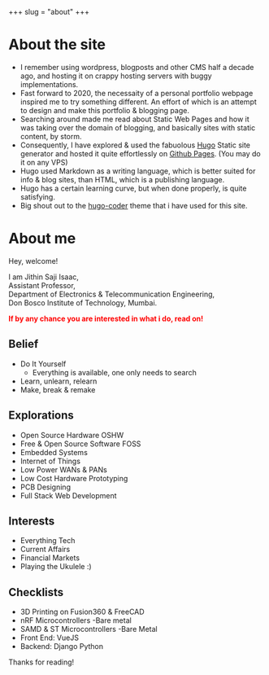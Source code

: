 +++ 
slug = "about"
+++

# About the site
- I remember using wordpress, blogposts and other CMS half a decade ago, and hosting it on crappy hosting servers with buggy implementations.   
- Fast forward to 2020, the necessaity of a personal portfolio webpage inspired me to try something different. An effort of which is an attempt to design and make this portfolio & blogging page.  
- Searching around made me read about Static Web Pages and how it was taking over the domain of blogging, and basically sites with static content, by storm.  
- Consequently, I have explored & used the fabuolous [Hugo](https://gohugo.io/) Static site generator and hosted it quite effortlessly on [Github Pages](https://pages.github.com/). (You may do it on any VPS)
- Hugo used Markdown as a writing language, which is better suited for info & blog sites, than HTML, which is a publishing language.
- Hugo has a certain learning curve, but when done properly, is quite satisfying.
- Big shout out to the [hugo-coder](https://github.com/luizdepra/hugo-coder/) theme that i have used for this site.

# About me 
Hey, welcome!

I am Jithin Saji Isaac,  
Assistant Professor,  
Department of Electronics & Telecommunication Engineering,  
Don Bosco Institute of Technology, Mumbai.
  
  
 <span style="color:red"> **If by any chance you are interested in what i do, read on!** </span>
 
 ## Belief

- Do It Yourself
  - Everything is available, one only needs to search
- Learn, unlearn, relearn
- Make, break & remake

 
 ## Explorations
 
* Open Source Hardware OSHW
* Free & Open Source Software FOSS
* Embedded Systems
* Internet of Things
* Low Power WANs & PANs
* Low Cost Hardware Prototyping
* PCB Designing 
* Full Stack Web Development
 
 ## Interests
 
* Everything Tech
* Current Affairs
* Financial Markets
* Playing the Ukulele :) 

 ## Checklists 

* 3D Printing on Fusion360 & FreeCAD
* nRF Microcontrollers -Bare metal
* SAMD & ST Microcontrollers -Bare Metal 
* Front End: VueJS
* Backend: Django Python

Thanks for reading!
